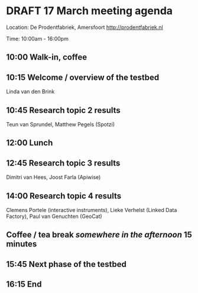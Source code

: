 # DRAFT 17 March meeting agenda

Location: De Prodentfabriek, Amersfoort
http://prodentfabriek.nl

Time: 10:00am - 16:00pm

## 10:00 Walk-in, coffee

## 10:15 Welcome / overview of the testbed
Linda van den Brink

## 10:45 Research topic 2 results
Teun van Sprundel, Matthew Pegels (Spotzi)

## 12:00 Lunch

## 12:45 Research topic 3 results
Dimitri van Hees, Joost Farla (Apiwise)

## 14:00 Research topic 4 results
Clemens Portele (interactive instruments), Lieke Verhelst (Linked Data Factory), Paul van Genuchten (GeoCat)

## Coffee / tea break *somewhere in the afternoon* 15 minutes

## 15:45 Next phase of the testbed

## 16:15 End
